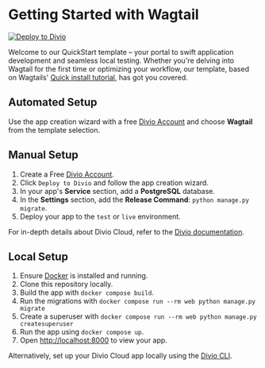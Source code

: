 # Getting Started with Wagtail

[![Deploy to Divio](https://img.shields.io/badge/DEPLOY-TO%20DIVIO-DFFF67?logo=docker&logoColor=white&labelColor=333333)](https://control.divio.com/app/new/?template_url=https://github.com/divio/getting-started-with-wagtail/archive/refs/heads/main.zip)

Welcome to our QuickStart template – your portal to swift application development and seamless local testing. Whether you're delving into Wagtail for the first time or optimizing your workflow, our template, based on Wagtails' [Quick install tutorial](https://docs.wagtail.org/en/stable/getting_started/quick_install.html#quick-install), has got you covered.

## Automated Setup

Use the app creation wizard with a free [Divio Account](https://control.divio.com/?template=true) and choose **Wagtail** from the template selection.

## Manual Setup

1. Create a Free [Divio Account](https://control.divio.com/?template=true).
2. Click `Deploy to Divio` and follow the app creation wizard.
3. In your app's **Service** section, add a **PostgreSQL** database.
4. In the **Settings** section, add the **Release Command**: `python manage.py migrate`.
5. Deploy your app to the `test` or `live` environment.

For in-depth details about Divio Cloud, refer to the [Divio documentation](https://docs.divio.com/introduction/).

## Local Setup

1. Ensure [Docker](https://docs.docker.com/get-docker/) is installed and running.
2. Clone this repository locally.
3. Build the app with `docker compose build`.
4. Run the migrations with `docker compose run --rm web python manage.py migrate`
5. Create a superuser with `docker compose run --rm web python manage.py createsuperuser`
6. Run the app using `docker compose up`.
7. Open [http://localhost:8000]() to view your app.

Alternatively, set up your Divio Cloud app locally using the [Divio CLI](https://github.com/divio/divio-cli).
